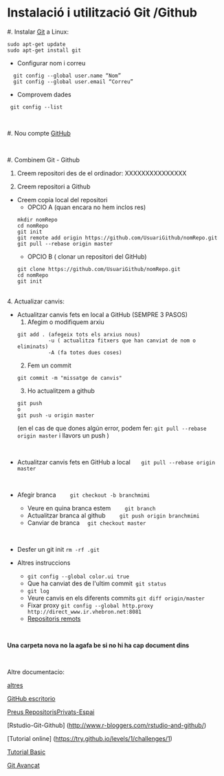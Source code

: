 # Instalació i utilització Git /Github


#.  Instalar [Git](https://git-scm.com/book/es/v1/Empezando-Instalando-Git) a Linux:
```
sudo apt-get update
sudo apt-get install git
```

  * Configurar nom i correu 
```
  git config --global user.name “Nom”
  git config --global user.email “Correu”
```
  * Comprovem dades
```
 git config --list
```
<br>


#. Nou compte [GitHub](https://github.com) 

<br>

#. Combinem Git - Github
1. Creem repositori des de el ordinador: XXXXXXXXXXXXXXX


2. Creem repositori a Github
* Creem copia local del repositori
	* OPCIO A (quan encara no hem inclos res) 
	```
	mkdir nomRepo
	cd nomRepo
	git init 
	git remote add origin https://github.com/UsuariGithub/nomRepo.git
	git pull --rebase origin master
	```
	* OPCIO B ( clonar un repositori del GitHub)
	```
	git clone https://github.com/UsuariGithub/nomRepo.git
	cd nomRepo
	git init 
	```
	
<br>
4. Actualizar canvis:

* Actualitzar canvis fets en local a GitHub (SEMPRE 3 PASOS)
	1. Afegim o modifiquem arxiu
    ```
    git add . (afegeix tots els arxius nous)
              -u ( actualitza fitxers que han canviat de nom o eliminats)
              -A (fa totes dues coses)
    ```
  	2. Fem un commit
    ```
    git commit -m "missatge de canvis"
    ```
   	3. Ho actualitzem a github
    ```
    git push 
    o
    git push -u origin master
    ```
    (en el cas de que dones algún error, podem fer: ```git pull --rebase origin master``` i llavors un push )
    
<br>
	
* Actualitzar canvis fets en GitHub a local
  ```    git pull --rebase origin master  ```
  
  <br>
  
* Afegir branca 
 	```  	git checkout -b branchmimi  	```
	* Veure en quina branca estem
	``` 	git branch 	```
	* Actualitzar branca al github
	``` 	git push origin branchmimi 	```
	* Canviar de branca 
  ```   git checkout master   ```

<br>

* Desfer un git init
```rm -rf .git```


* Altres instruccions
	* ```git config --global color.ui true ```
	* Que ha canviat des de l'ultim commit``` git status```
	* ```git log```
	* Veure canvis en els diferents commits ```git diff origin/master```
	* Fixar proxy ```git config --global http.proxy http://direct_www.ir.vhebron.net:8081```
	* [Repositoris remots](https://git-scm.com/book/es/v1/Fundamentos-de-Git-Trabajando-con-repositorios-remotos)


<br>

**Una carpeta nova no la agafa be si no hi ha cap document dins**

<br>

Altre documentacio: 

[altres](https://guides.github.com/introduction/getting-your-project-on-github/)


[GitHub escritorio](https://desktop.github.com/)

[Preus RepositorisPrivats-Espai](https://github.com/pricing)

[Rstudio-Git-Github] (http://www.r-bloggers.com/rstudio-and-github/)

[Tutorial online] (https://try.github.io/levels/1/challenges/1)

[Tutorial Basic](http://rogerdudler.github.io/git-guide/index.es.html)

[Git Avançat](https://git-scm.com/book/es/v1)
